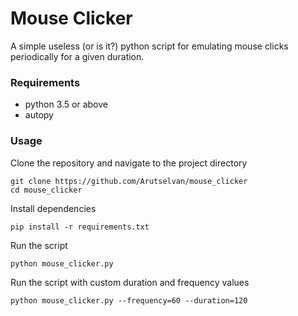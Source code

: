 # Mouse Clicker
A simple useless (or is it?) python script for emulating mouse clicks periodically for a given duration.

### Requirements

- python 3.5 or above
- autopy

### Usage

Clone the repository and navigate to the project directory

```
git clone https://github.com/Arutselvan/mouse_clicker
cd mouse_clicker
```

Install dependencies

```
pip install -r requirements.txt
```

Run the script

```
python mouse_clicker.py
```

Run the script with custom duration and frequency values

```
python mouse_clicker.py --frequency=60 --duration=120
```

